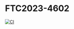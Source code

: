 # FTC2023-4602
[![CI](https://github.com/BroncBotz3481/FTC2023-4602/actions/workflows/main.yml/badge.svg)](https://github.com/BroncBotz3481/FTC2023-4602/actions/workflows/main.yml)
